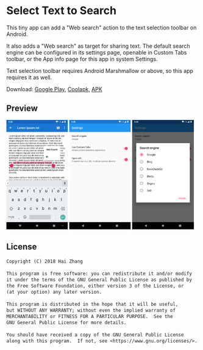 # Select Text to Search

This tiny app can add a "Web search" action to the text selection toolbar on Android.

It also adds a "Web search" as target for sharing text. The default search engine can be configured in its settings page, openable in Custom Tabs toolbar, or the App info page for this app in system Settings.

Text selection toolbar requires Android Marshmallow or above, so this app requires it as well.

Download: [Google Play](https://play.google.com/store/apps/details?id=me.zhanghai.android.textselectionwebsearch), [Coolapk](https://www.coolapk.com/apk/me.zhanghai.android.textselectionwebsearch), [APK](https://github.com/zhanghai/TextSelectionWebSearch/releases/download/v1.0.1/app-release.apk)

## Preview

<p><img src="screenshots/en-US/text-selection-toolbar.png" width="32%" /> <img src="screenshots/en-US/settings.png" width="32%" /> <img src="screenshots/en-US/settings-search-engine.png" width="32%" /></p>

## License

    Copyright (C) 2018 Hai Zhang

    This program is free software: you can redistribute it and/or modify
    it under the terms of the GNU General Public License as published by
    the Free Software Foundation, either version 3 of the License, or
    (at your option) any later version.

    This program is distributed in the hope that it will be useful,
    but WITHOUT ANY WARRANTY; without even the implied warranty of
    MERCHANTABILITY or FITNESS FOR A PARTICULAR PURPOSE.  See the
    GNU General Public License for more details.

    You should have received a copy of the GNU General Public License
    along with this program.  If not, see <https://www.gnu.org/licenses/>.
